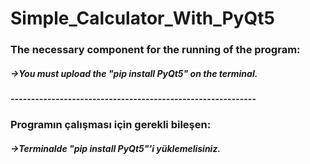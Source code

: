 # Simple_Calculator_With_PyQt5

### The necessary component for the running of the program:
##### ->You must upload the "_pip install PyQt5"_ on the terminal.
#### ------------------------------------------------------------

### Programın çalışması için gerekli bileşen:
##### ->Terminalde "_pip install PyQt5_"'i yüklemelisiniz.
